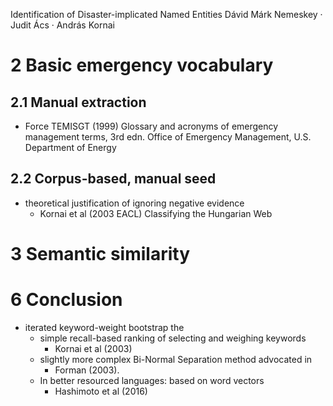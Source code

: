 Identification of Disaster-implicated Named Entities
Dávid Márk Nemeskey · Judit Ács · András Kornai

# 2 Basic emergency vocabulary

## 2.1 Manual extraction

* Force TEMISGT (1999) Glossary and acronyms of emergency management terms,
  3rd edn. Office of Emergency Management, U.S.  Department of Energy

## 2.2 Corpus-based, manual seed

* theoretical justification of ignoring negative evidence 
  * Kornai et al (2003 EACL) Classifying the Hungarian Web

# 3 Semantic similarity

# 6 Conclusion

* iterated keyword-weight bootstrap the 
  * simple recall-based ranking of selecting and weighing keywords 
    * Kornai et al (2003)
  * slightly more complex Bi-Normal Separation method advocated in 
    * Forman (2003).
  * In better resourced languages: based on word vectors 
    * Hashimoto et al (2016)
